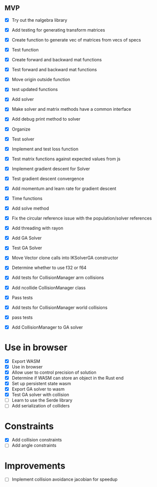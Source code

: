 
## MVP
- [x] Try out the nalgebra library
- [x] Add testing for generating transform matrices
- [x] Create function to generate vec of matrices from vecs of specs
- [x] Test function
- [x] Create forward and backward mat functions
- [x] Test forward and backward mat functions
- [x] Move origin outside function
- [x] test updated functions
- [x] Add solver
- [x] Make solver and matrix methods have a common interface
- [x] Add debug print method to solver
- [x] Organize
- [x] Test solver
- [x] Implement and test loss function
- [x] Test matrix functions against expected values from js
- [x] Implement gradient descent for Solver
- [x] Test gradient descent convergence
- [x] Add momentum and learn rate for gradient descent
- [x] Time functions
- [x] Add solve method
- [x] Fix the circular reference issue with the population/solver references
- [x] Add threading with rayon
- [x] Add GA Solver
- [x] Test GA Solver
- [x] Move Vector clone calls into IKSolverGA constructor
- [x] Determine whether to use f32 or f64
- [x] Add tests for CollisionManager arm collisions
- [x] Add ncollide CollisionManager class
- [x] Pass tests
- [x] Add tests for CollisionManager world collisions
- [x] pass tests
- [x] Add CollisionManager to GA solver


# Use in browser
- [x] Export WASM
- [x] Use in browser
- [x] Allow user to control precision of solution
- [x] Determine if WASM can store an object in the Rust end
- [x] Set up persistent state wasm
- [x] Export GA solver to wasm
- [x] Test GA solver with collision
- [ ] Learn to use the Serde library
- [ ] Add serialization of colliders

# Constraints
- [x] Add collision constraints
- [ ] Add angle constraints

# Improvements 
- [ ] Implement collision avoidance jacobian for speedup
